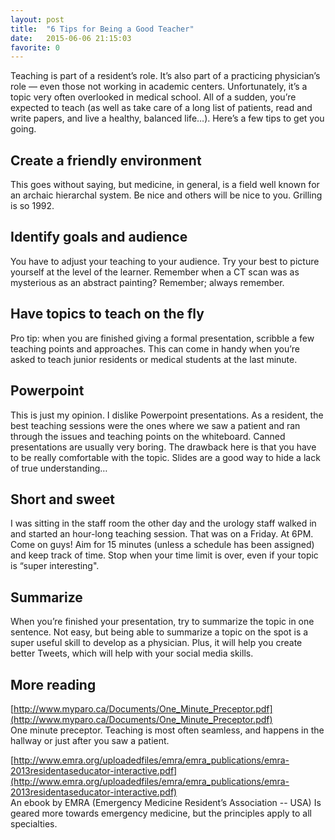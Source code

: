 ```yaml
---
layout: post
title:  "6 Tips for Being a Good Teacher"
date:   2015-06-06 21:15:03
favorite: 0
---
```


Teaching is part of a resident’s role. It’s also part of a practicing physician’s role — even those not working in academic centers. Unfortunately, it’s a topic very often overlooked in medical school.<!--more--> All of a sudden, you’re expected to teach (as well as take care of a long list of patients, read and write papers, and live a healthy, balanced life…). Here’s a few tips to get you going.

## Create a friendly environment

This goes without saying, but medicine, in general, is a field well known for an archaic hierarchal system. Be nice and others will be nice to you. Grilling is so 1992.

## Identify goals and audience

You have to adjust your teaching to your audience. Try your best to picture yourself at the level of the learner. Remember when a CT scan was as mysterious as an abstract painting? Remember; always remember.

## Have topics to teach on the fly

Pro tip: when you are finished giving a formal presentation, scribble a few teaching points and approaches. This can come in handy when you’re asked to teach junior residents or medical students at the last minute.

## Powerpoint

This is just my opinion. I dislike Powerpoint presentations. As a resident, the best teaching sessions were the ones where we saw a patient and ran through the issues and teaching points on the whiteboard. Canned presentations are usually very boring. The drawback here is that you have to be really comfortable with the topic. Slides are a good way to hide a lack of true understanding…

## Short and sweet

I was sitting in the staff room the other day and the urology staff  walked in and started an hour-long teaching session. That was on a Friday. At 6PM. Come on guys!
Aim for 15 minutes (unless a schedule has been assigned) and keep track of time. Stop when your time limit is over, even if your topic is “super interesting".

## Summarize

When you’re finished your presentation, try to summarize the topic in one sentence. Not easy, but being able to summarize a topic on the spot is a super useful skill to develop as a physician. Plus, it will help you create better Tweets, which will help with your social media skills.

## More reading

[http://www.myparo.ca/Documents/One_Minute_Preceptor.pdf](http://www.myparo.ca/Documents/One_Minute_Preceptor.pdf)  
One minute preceptor. Teaching is most often seamless, and happens in the hallway or just after you saw a patient.

[http://www.emra.org/uploadedfiles/emra/emra_publications/emra-2013residentaseducator-interactive.pdf](http://www.emra.org/uploadedfiles/emra/emra_publications/emra-2013residentaseducator-interactive.pdf)  
An ebook by EMRA (Emergency Medicine Resident’s Association -- USA)  Is geared more towards emergency medicine, but the principles apply to all specialties.
